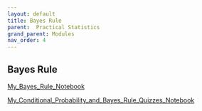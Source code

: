 ```yaml
---
layout: default
title: Bayes Rule
parent:  Practical Statistics
grand_parent: Modules
nav_order: 4
---
```

## Bayes Rule


[My_Bayes_Rule_Notebook](https://nbviewer.jupyter.org/github/m-soro/Data_Analyst/blob/main/modules/practical_statistics/Bayes_rule.ipynb)

[My_Conditional_Probability_and_Bayes_Rule_Quizzes_Notebook](https://nbviewer.jupyter.org/github/m-soro/Data_Analyst/blob/main/modulesConditional_Probability_and_Bayes_Rule_Quizzes.ipynb)
